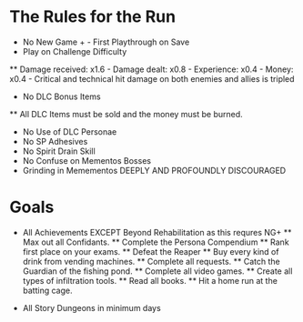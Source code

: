 # The Rules for the Run
* No New Game + - First Playthrough on Save
* Play on Challenge Difficulty

** Damage received: x1.6 - Damage dealt: x0.8 - Experience: x0.4 - Money: x0.4 - Critical and technical hit damage on both enemies and allies is tripled

* No DLC Bonus Items

** All DLC Items must be sold and the money must be burned.

* No Use of DLC Personae
* No SP Adhesives
* No Spirit Drain Skill
* No Confuse on Mementos Bosses
* Grinding in Memementos DEEPLY AND PROFOUNDLY DISCOURAGED 

# Goals
* All Achievements EXCEPT Beyond Rehabilitation as this requres NG+
** Max out all Confidants.
** Complete the Persona Compendium
** Rank first place on your exams.
** Defeat the Reaper
** Buy every kind of drink from vending machines.
** Complete all requests.
** Catch the Guardian of the fishing pond.
** Complete all video games.
** Create all types of infiltration tools.
** Read all books.
** Hit a home run at the batting cage.

* All Story Dungeons in minimum days
